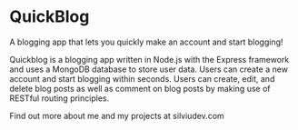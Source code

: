 # QuickBlog
A blogging app that lets you quickly make an account and start blogging!

Quickblog is a blogging app written in Node.js with the Express framework and uses a MongoDB database to store user data. Users can create a new account and start blogging within seconds. Users can create, edit, and delete blog posts as well as comment on blog posts by making use of RESTful routing principles. 

Find out more about me and my projects at silviudev.com
